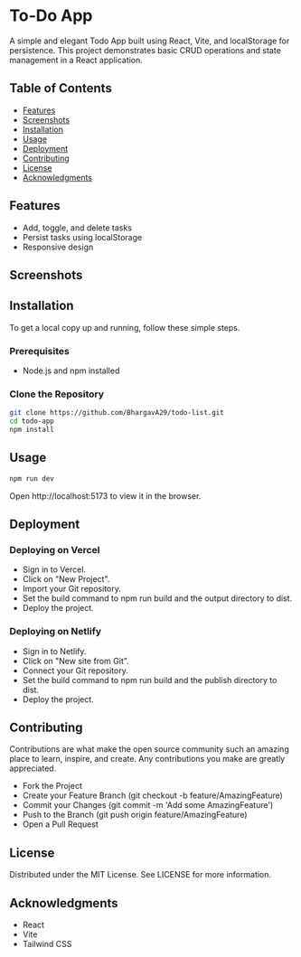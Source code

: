 # To-Do App

A simple and elegant Todo App built using React, Vite, and localStorage for persistence. This project demonstrates basic CRUD operations and state management in a React application.

## Table of Contents

- [Features](#features)
- [Screenshots](#screenshots)
- [Installation](#installation)
- [Usage](#usage)
- [Deployment](#deployment)
- [Contributing](#contributing)
- [License](#license)
- [Acknowledgments](#acknowledgments)


## Features

- Add, toggle, and delete tasks
- Persist tasks using localStorage
- Responsive design

## Screenshots



## Installation

To get a local copy up and running, follow these simple steps.

### Prerequisites

- Node.js and npm installed

### Clone the Repository

```bash
git clone https://github.com/BhargavA29/todo-list.git
cd todo-app
npm install
```

## Usage

```bash
npm run dev
```

Open http://localhost:5173 to view it in the browser.

## Deployment

### Deploying on Vercel
- Sign in to Vercel.
- Click on "New Project".
- Import your Git repository.
- Set the build command to npm run build and the output directory to dist.
- Deploy the project.

### Deploying on Netlify
- Sign in to Netlify.
- Click on "New site from Git".
- Connect your Git repository.
- Set the build command to npm run build and the publish directory to dist.
- Deploy the project.

## Contributing

Contributions are what make the open source community such an amazing place to learn, inspire, and create. Any contributions you make are greatly appreciated.

- Fork the Project
- Create your Feature Branch (git checkout -b feature/AmazingFeature)
- Commit your Changes (git commit -m 'Add some AmazingFeature')
- Push to the Branch (git push origin feature/AmazingFeature)
- Open a Pull Request

## License

Distributed under the MIT License. See LICENSE for more information.

## Acknowledgments
- React
- Vite
- Tailwind CSS
